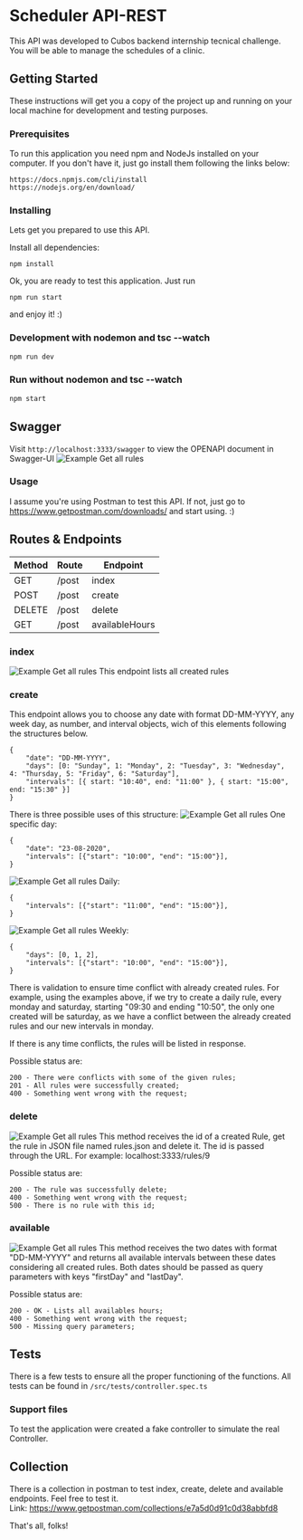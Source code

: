 # Scheduler API-REST

This API was developed to Cubos backend internship tecnical challenge. You will be able to manage the schedules of a clinic.

## Getting Started

These instructions will get you a copy of the project up and running on your local machine for development and testing purposes. 

### Prerequisites

To run this application you need npm and NodeJs installed on your computer.
If you don't have it, just go install them following the links below:
```
https://docs.npmjs.com/cli/install
https://nodejs.org/en/download/
```
### Installing

Lets get you prepared to use this API.

Install all dependencies:
```
npm install
```

Ok, you are ready to test this application.
Just run
```
npm run start
```  
and enjoy it! :)

### Development with nodemon and tsc --watch

```bash
npm run dev
```

### Run without nodemon and tsc --watch

```bash
npm start
```

## Swagger

Visit `http://localhost:3333/swagger` to view the OPENAPI document in Swagger-UI
![Example Get all rules](docs/swagger.PNG)

### Usage

I assume you're using Postman to test this API. If not, just go to https://www.getpostman.com/downloads/ and start using. :)

## Routes & Endpoints
|Method  | Route | Endpoint  
|--|--|--|
| GET |/post  | index
| POST |/post  | create
| DELETE |/post  | delete
| GET |/post  | availableHours

### index
![Example Get all rules](docs/get-example.PNG)
This endpoint lists all created rules

### create
This endpoint allows you to choose any date with format DD-MM-YYYY, any week day, as number, and interval objects, wich of this elements following the structures below. 
```
{
	"date": "DD-MM-YYYY",
	"days": [0: "Sunday", 1: "Monday", 2: "Tuesday", 3: "Wednesday", 4: "Thursday, 5: "Friday", 6: "Saturday"],
	"intervals": [{ start: "10:40", end: "11:00" }, { start: "15:00", end: "15:30" }]
}
```
There is three possible uses of this structure: 
![Example Get all rules](docs/single-occurrency-post-example.PNG)
One specific day:
```
{
    "date": "23-08-2020",
    "intervals": [{"start": "10:00", "end": "15:00"}],
}
```
![Example Get all rules](docs/daily-post-example.PNG)
Daily:
```
{
    "intervals": [{"start": "11:00", "end": "15:00"}],
}
```
![Example Get all rules](docs/weekly-post-example.PNG)
Weekly:
```
{
    "days": [0, 1, 2],
    "intervals": [{"start": "10:00", "end": "15:00"}],
}
```
There is validation to ensure time conflict with already created rules.
For example, using the examples above, if we try to create a daily rule, every monday and saturday, starting "09:30 and ending "10:50", the only one created will be saturday, as we have a conflict between the already created rules and our new intervals in monday.

If there is any time conflicts, the rules will be listed in response.

Possible status are:
```
200 - There were conflicts with some of the given rules; 
201 - All rules were successfully created;
400 - Something went wrong with the request;
```
 
### delete
![Example Get all rules](docs/delete-example.PNG)
This method receives the id of a created Rule, get the rule in JSON file named rules.json and delete it.
The id is passed through the URL. For example: localhost:3333/rules/9

Possible status are:
```
200 - The rule was successfully delete;
400 - Something went wrong with the request;
500 - There is no rule with this id;
```

### available
![Example Get all rules](available-hours-post-example.PNG)
This method receives the two dates with format "DD-MM-YYYY" and returns all available intervals between these dates considering all created rules.
Both dates should be passed as query parameters with keys "firstDay" and "lastDay". 

Possible status are:
```
200 - OK - Lists all availables hours;
400 - Something went wrong with the request;
500 - Missing query parameters;
```
## Tests

There is a few tests to ensure all the proper functioning of the functions. All tests can be found in `/src/tests/controller.spec.ts`

### Support files
To test the application were created a fake controller to simulate the real Controller.

## Collection
There is a collection in postman to test index, create, delete and available endpoints. Feel free to test it. <br>
Link: https://www.getpostman.com/collections/e7a5d0d91c0d38abbfd8

That's all, folks!